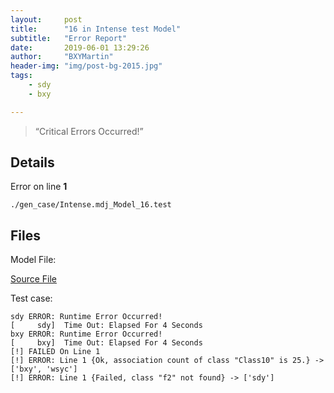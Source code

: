 ```yaml
---
layout:     post
title:      "16 in Intense test Model"
subtitle:   "Error Report"
date:       2019-06-01 13:29:26
author:     "BXYMartin"
header-img: "img/post-bg-2015.jpg"
tags:
    - sdy
    - bxy

---
```


> “Critical Errors Occurred!”


## Details

Error on line **1**

```
./gen_case/Intense.mdj_Model_16.test
```

## Files

Model File:

[Source File](https://github.com/BXYMartin/OO-Public/blob/master/test_mdj/Intense.mdj)

Test case:

```
sdy ERROR: Runtime Error Occurred!
[     sdy]  Time Out: Elapsed For 4 Seconds
bxy ERROR: Runtime Error Occurred!
[     bxy]  Time Out: Elapsed For 4 Seconds
[!] FAILED On Line 1
[!] ERROR: Line 1 {Ok, association count of class "Class10" is 25.} -> ['bxy', 'wsyc']
[!] ERROR: Line 1 {Failed, class "f2" not found} -> ['sdy']
```


